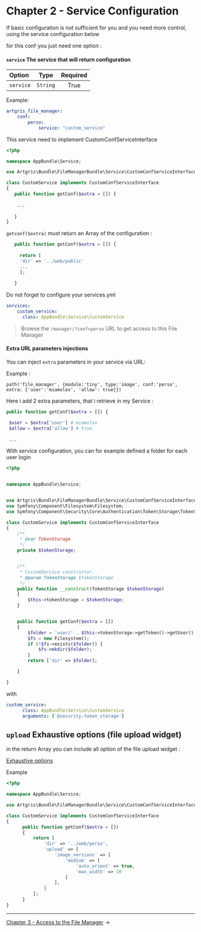 Chapter 2 - Service Configuration
=================================

If basic configuration is not sufficient for you and you need more control, using the service configuration below


for this conf you just need one option :


#### `service` The service that will return configuration 
| Option | Type     | Required |
| :---  |:--------:|:--------:|
| `service`  | `String` |  True   |


Example:
```yml  
artgris_file_manager:
    conf:
        perso:
            service: "custom_service"            
```


This service need to implement CustomConfServiceInterface

```php 
<?php

namespace AppBundle\Service;

use Artgris\Bundle\FileManagerBundle\Service\CustomConfServiceInterface;

class CustomService implements CustomConfServiceInterface
{
   public function getConf($extra = []) {
   
    ... 
   
   }
}
```

`getconf($extra)` must return an Array of the configuration :

```php 
   public function getConf($extra = []) {
   
     return [
     'dir' => '../web/public'
     ... 
     ];
   
   }
```   

Do not forget to configure your services.yml

```yml 
services:
    custom_service:
      class: AppBundle\Service\CustomService
```    
   
>Browse the `/manager/?conf=perso` URL to get access to this File Manager

#### Extra URL parameters injections

You can inject `extra` parameters in your service via URL:

Example :

    path('file_manager', {module:'tiny', type:'image', conf:'perso', extra: {'user':'miamolex', 'allow': true}})


Here i add 2 extra parameters, that i retrieve in my Service :

```php
public function getConf($extra = []) {     

 $user = $extra['user'] # miamolex
 $allow = $extra['allow'] # true
 
 ...
```    
With service configuration, you can for example defined a folder for each user login

```php 
<?php


namespace AppBundle\Service;


use Artgris\Bundle\FileManagerBundle\Service\CustomConfServiceInterface;
use Symfony\Component\Filesystem\Filesystem;
use Symfony\Component\Security\Core\Authentication\Token\Storage\TokenStorage;

class CustomService implements CustomConfServiceInterface
{
    /**
     * @var TokenStorage
     */
    private $tokenStorage;


    /**
     * CustomService constructor.
     * @param TokenStorage $tokenStorage
     */
    public function __construct(TokenStorage $tokenStorage)
    {
        $this->tokenStorage = $tokenStorage;
    }


    public function getConf($extra = [])
    {
        $folder = 'user/' . $this->tokenStorage->getToken()->getUser();
        $fs = new Filesystem();
        if (!$fs->exists($folder)) {
            $fs->mkdir($folder);
        }
        return ['dir' => $folder];

    }

}
```

with 

```yml 
custom_service:
      class: AppBundle\Service\CustomService
      arguments: ['@security.token_storage']
```
  
 
## `upload` Exhaustive options (file upload widget)

in the return Array you can include all option of the file upload widget :

[Exhaustive options](https://github.com/blueimp/jQuery-File-Upload/blob/master/server/php/UploadHandler.php)

Example 

```php 
<?php

namespace AppBundle\Service;

use Artgris\Bundle\FileManagerBundle\Service\CustomConfServiceInterface;

class CustomService implements CustomConfServiceInterface
{
      public function getConf($extra = [])
      {
          return [
              'dir' => '../web/perso',
              'upload' => [
                  'image_versions' => [
                      'medium' => [
                          'auto_orient' => true,
                          'max_width' => 10
                      ]
                  ],
              ]
          ];
      }
}
```

-------------------------------------------------------------------------------

[Chapter 3 - Access to the File Manager](3-access-file-manager.md) &rarr;
